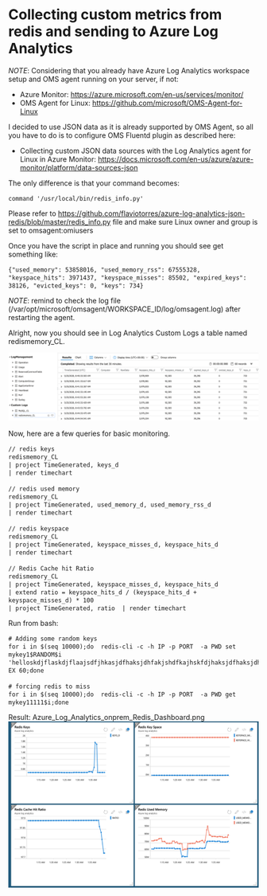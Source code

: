 # Collecting custom metrics from redis and sending to Azure Log Analytics

*NOTE*: Considering that you already have Azure Log Analytics workspace setup and OMS agent running on your server, if not:
- Azure Monitor: https://azure.microsoft.com/en-us/services/monitor/
- OMS Agent for Linux: https://github.com/microsoft/OMS-Agent-for-Linux  


I decided to use JSON data as it is already supported by OMS Agent, so all you have to do is to configure OMS Fluentd plugin as described here:
- Collecting custom JSON data sources with the Log Analytics agent for Linux in Azure Monitor: https://docs.microsoft.com/en-us/azure/azure-monitor/platform/data-sources-json


The only difference is that your command becomes:


```
command '/usr/local/bin/redis_info.py'
```

Please refer to https://github.com/flaviotorres/azure-log-analytics-json-redis/blob/master/redis_info.py file and make sure Linux owner and group is set to omsagent:omiusers

Once you have the script in place and running you should see get something like:

```
{"used_memory": 53858016, "used_memory_rss": 67555328, "keyspace_hits": 3971437, "keyspace_misses": 85502, "expired_keys": 38126, "evicted_keys": 0, "keys": 734}
```

*NOTE*: remind to check the log file (/var/opt/microsoft/omsagent/WORKSPACE_ID/log/omsagent.log) after restarting the agent. 

Alright, now you should see in Log Analytics Custom Logs a table named redismemory_CL. 


![Log Analytics Query Workspace](https://github.com/flaviotorres/azure-log-analytics-json-redis/blob/master/Azure_Log_analytics_log_workspace.png?raw=true)


Now, here are a few queries for basic monitoring.


```
// redis keys
redismemory_CL
| project TimeGenerated, keys_d
| render timechart

// redis used memory
redismemory_CL
| project TimeGenerated, used_memory_d, used_memory_rss_d
| render timechart 

// redis keyspace
redismemory_CL
| project TimeGenerated, keyspace_misses_d, keyspace_hits_d
| render timechart 

// Redis Cache hit Ratio
redismemory_CL
| project TimeGenerated, keyspace_misses_d, keyspace_hits_d
| extend ratio = keyspace_hits_d / (keyspace_hits_d + keyspace_misses_d) * 100
| project TimeGenerated, ratio  | render timechart 
```


Run from bash:
```
# Adding some random keys
for i in $(seq 10000);do  redis-cli -c -h IP -p PORT  -a PWD set mykey1$RANDOM$i 'helloskdjflaskdjflaajsdfjhkasjdfhaksjdhfakjshdfkajhskfdjhaksjdfhaksjdhfkajshdfkjashdkjfhaskjdhfaksjdhf' EX 60;done

# forcing redis to miss 
for i in $(seq 10000);do  redis-cli -c -h IP -p PORT  -a PWD get mykey11111$i;done
```

Result:
Azure_Log_Analytics_onprem_Redis_Dashboard.png
![Log Analytics Dashboard](https://github.com/flaviotorres/azure-log-analytics-json-redis/blob/master/Azure_Log_Analytics_onprem_Redis_Dashboard.png?raw=true)

